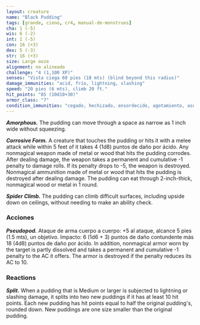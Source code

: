```yaml
---
layout: creature
name: "Black Pudding"
tags: [grande, cieno, cr4, manual-de-monstruos]
cha: 1 (-5)
wis: 6 (-2)
int: 1 (-5)
con: 16 (+3)
dex: 5 (-3)
str: 16 (+3)
size: Large ooze
alignment: no alineado
challenge: "4 (1,100 XP)"
senses: "Vista ciega 60 pies (18 mts) (blind beyond this radius)"
damage_immunities: "acid, frío, lightning, slashing"
speed: "20 pies (6 mts), climb 20 ft."
hit_points: "85 (10d10+30)"
armor_class: "7"
condition_immunities: "cegado, hechizado, ensordecido, agotamiento, asustado, prone"
---
```


***Amorphous.*** The pudding can move through a space as narrow as 1 inch wide without squeezing.

***Corrosive Form.*** A creature that touches the pudding or hits it with a melee attack while within 5 feet of it takes 4 (1d8) puntos de daño por ácido. Any nonmagical weapon made of metal or wood that hits the pudding corrodes. After dealing damage, the weapon takes a permanent and cumulative -1 penalty to damage rolls. If its penalty drops to -5, the weapon is destroyed. Nonmagical ammunition made of metal or wood that hits the pudding is destroyed after dealing damage. The pudding can eat through 2-inch-thick, nonmagical wood or metal in 1 round.

***Spider Climb.*** The pudding can climb difficult surfaces, including upside down on ceilings, without needing to make an ability check.

### Acciones

***Pseudopod.*** Ataque de arma cuerpo a cuerpo: +5 al ataque, alcance 5 pies (1.5 mts), un objetivo. Impacto: 6 (1d6 + 3) puntos de daño contundente más 18 (4d8) puntos de daño por ácido. In addition, nonmagical armor worn by the target is partly dissolved and takes a permanent and cumulative -1 penalty to the AC it offers. The armor is destroyed if the penalty reduces its AC to 10.

### Reactions

***Split.*** When a pudding that is Medium or larger is subjected to lightning or slashing damage, it splits into two new puddings if it has at least 10 hit points. Each new pudding has hit points equal to half the original pudding's, rounded down. New puddings are one size smaller than the original pudding.